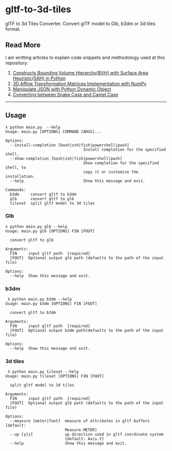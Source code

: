 # gltf-to-3d-tiles

glTF to 3d Tiles Converter. Convert glTF model to Glb, b3dm or 3d tiles format.

## Read More
I am writting articles to explain code snippets and methodology used at this repository:
1. [Constructs Bounding Volume Hierarchy(BVH) with Surface Area Heuristic(SAH) in Python](https://medium.com/python-in-plain-english/constructs-bounding-volume-hierarchy-bvh-with-surface-area-heuristic-sah-in-python-89c14afb2f03)
2. [3D Affine Transformation Matrices Implementation with NumPy](https://medium.com/@xuzhusheng/3d-affine-transformation-matrices-implementation-with-numpy-57f92058403c)
3. [Manipulate JSON with Python Dynamic Object](https://medium.com/@xuzhusheng/manipulate-json-with-python-dynamic-object-fe885394d17f)
4. [Converting between Snake Case and Camel Case](https://medium.com/@xuzhusheng/converting-between-naming-convention-with-python-2d91032bd0dc)

***

## Usage

```text
λ python main.py  --help
Usage: main.py [OPTIONS] COMMAND [ARGS]...

Options:
  --install-completion [bash|zsh|fish|powershell|pwsh]
                                  Install completion for the specified shell.
  --show-completion [bash|zsh|fish|powershell|pwsh]
                                  Show completion for the specified shell, to
                                  copy it or customize the installation.
  --help                          Show this message and exit.

Commands:
  b3dm     convert gltf to b3dm
  glb      convert gltf to glb
  tileset  split gltf model to 3d tiles
```

### Glb

```text
λ python main.py glb --help
Usage: main.py glb [OPTIONS] FIN [FOUT]

  convert gltf to glb

Arguments:
  FIN     input gltf path  [required]
  [FOUT]  Optional output glb path (defaults to the path of the input file)

Options:
  --help  Show this message and exit.
```

### b3dm

```text
 λ python main.py b3dm --help
Usage: main.py b3dm [OPTIONS] FIN [FOUT]

  convert gltf to b3dm

Arguments:
  FIN     input gltf path  [required]
  [FOUT]  Optional output b3dm path(defaults to the path of the input file)

Options:
  --help  Show this message and exit.
```

### 3d tiles

```text
 λ python main.py tileset --help
Usage: main.py tileset [OPTIONS] FIN [FOUT]

  split gltf model to 3d tiles

Arguments:
  FIN     input gltf path  [required]
  [FOUT]  Optional output glb path (defaults to the path of the input file)

Options:
  --measure [meter|foot]  measure of attributes in gltf buffers  [default:
                          Measure.METER]
  --up [y|z]              up direction used in gltf coordinate system
                          [default: Axis.Y]
  --help                  Show this message and exit.
```
